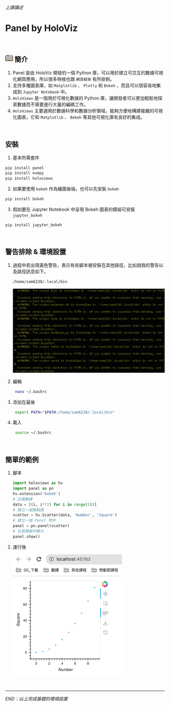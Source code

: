 *上課講述*

# Panel by HoloViz

<br>

## ![主題](./images/intro.png) 簡介

1. Panel 是由 HoloViz 開發的一個 Python 庫，可以用於建立可交互的數據可視化網頁應用，所以很多時候也跟 `網頁框架` 有所掛鉤。
2. 支持多種圖表庫，如 `Matplotlib` 、 `Plotly` 和 `Bokeh` ，而且可以很容易地集成到 `Jupyter Notebook` 中。
3. `HoloViews` 是一個用於可視化數據的 Python 庫，讓開發者可以更加輕鬆地探索數據而不需要進行大量的編碼工作。
4. `HoloViews` 主要適用於數據科學和數據分析領域，能夠方便地構建複雜的可視化圖表，它和 `Matplotlib` 、 `Bokeh` 等其他可視化庫有良好的集成。

<br>


## 安裝

1. 基本所需套件
```bash
pip install panel
pip install numpy
pip install holoviews
```

2. 如果要使用 `bokeh` 作為繪圖後端，也可以先安裝 `bokeh` 
```bash
pip install bokeh
```

3. 假如要在 Jupyter Notebook 中呈現 Bokeh 圖表的模組可安裝 `jupyter_bokeh`
```bash
pip install jupyter_bokeh
```
<br>

## 警告排除 & 環境設置

1. 過程中若出現黃色警告，表示有些腳本被安裝在其他路徑，比如說我的警告以及路徑訊息如下。
   ```bash
   /home/sam6238/.local/bin
   ```
   
   ![](images/img_01.png)
   
2. 編輯
   
   ```bash
	nano ~/.bashrc
   ```

3. 添加在最後
   
   ```bash
	export PATH="$PATH:/home/sam6238/.local/bin"
   ```

4. 載入
   
   ```bash
	source ~/.bashrc
   ```
<br>

## 簡單的範例

1. 腳本
   
   ```python
   import holoviews as hv
   import panel as pn
   hv.extension('bokeh')
   # 定義數據
   data = [(i, i**2) for i in range(10)]
   # 建立一個散點圖
   scatter = hv.Scatter(data, 'Number', 'Square')
   # 建立一個 Panel 物件
   panel = pn.panel(scatter)
   # 在瀏覽器中顯示
   panel.show()
   ```
2. 運行後
   
   ![](images/img_02.png)

<br>

---
_END：以上完成基礎的環境設置_